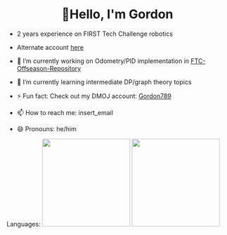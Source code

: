 <h1 align="center">👋Hello, I'm Gordon </h1>


- 2 years experience on FIRST Tech Challenge robotics
- Alternate account [here](https://github.com/gordonfdsa)

- 🔭 I’m currently working on Odometry/PID implementation in [FTC-Offseason-Repository](https://github.com/sta-titansrobotics/FTC-Offseason-2024)
- 🌱 I’m currently learning intermediate DP/graph theory topics 
- ⚡ Fun fact: Check out my DMOJ account: [Gordon789](https://dmoj.ca/user/Gordon789)
     
- 📫 How to reach me: insert_email
- 😄 Pronouns: he/him

Languages:
<img src="https://i.pinimg.com/736x/a1/61/50/a161501cdf14eaba81addec865efbade.jpg" width="200">
<img src="[https://i.pinimg.com/736x/a1/61/50/a161501cdf14eaba81addec865efbade.jpg](https://upload.wikimedia.org/wikipedia/commons/thumb/1/18/ISO_C%2B%2B_Logo.svg/800px-ISO_C%2B%2B_Logo.svg.png)" width="200" >


<!--
**ZhuG07/ZhuG07** is a ✨ _special_ ✨ repository because its `README.md` (this file) appears on your GitHub profile.

